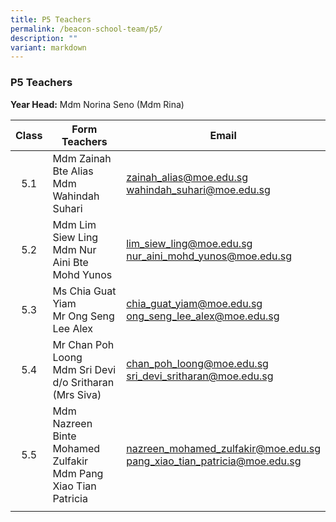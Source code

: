 ```yaml
---
title: P5 Teachers
permalink: /beacon-school-team/p5/
description: ""
variant: markdown
---
```

### P5 Teachers

**Year Head:** Mdm Norina Seno (Mdm Rina)

| **Class** | **Form Teachers** | **Email** |
|:---:|---|---|
| 5.1 | Mdm Zainah Bte Alias  <br>Mdm Wahindah Suhari | [zainah\_alias@moe.edu.sg](mailto:zainah_alias@moe.edu.sg)  <br>[wahindah\_suhari@moe.edu.sg](mailto:wahindah_suhari@moe.edu.sg)   |
| 5.2 | Mdm Lim Siew Ling  <br>Mdm Nur Aini Bte Mohd Yunos | [lim\_siew\_ling@moe.edu.sg](mailto:lim_siew_ling@moe.edu.sg)  <br>[nur\_aini\_mohd\_yunos@moe.edu.sg](mailto:nur_aini_mohd_yunos@moe.edu.sg)  |
| 5.3 | Ms Chia Guat Yiam  <br>Mr Ong Seng Lee Alex | [chia\_guat\_yiam@moe.edu.sg](mailto:chia_guat_yiam@moe.edu.sg)  <br>[ong\_seng\_lee\_alex@moe.edu.sg](mailto:ong_seng_lee_alex@moe.edu.sg)  |
| 5.4 | Mr Chan Poh Loong  <br>Mdm Sri Devi d/o Sritharan (Mrs Siva) | [chan\_poh\_loong@moe.edu.sg](mailto:chan_poh_loong@moe.edu.sg)  <br>[sri\_devi\_sritharan@moe.edu.sg](mailto:sri_devi_sritharan@moe.edu.sg)   |
| 5.5 | Mdm Nazreen Binte Mohamed Zulfakir  <br>Mdm Pang Xiao Tian Patricia | [nazreen\_mohamed\_zulfakir@moe.edu.sg](mailto:nazreen_mohamed_zulfakir@moe.edu.sg)  <br>[pang_xiao_tian_patricia@moe.edu.sg](mailto:pang_xiao_tian_patricia@moe.edu.sg)  |
|  |  |  |